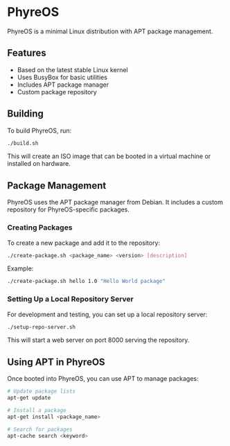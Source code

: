 # PhyreOS

PhyreOS is a minimal Linux distribution with APT package management.

## Features

- Based on the latest stable Linux kernel
- Uses BusyBox for basic utilities
- Includes APT package manager
- Custom package repository

## Building

To build PhyreOS, run:

```bash
./build.sh
```

This will create an ISO image that can be booted in a virtual machine or installed on hardware.

## Package Management

PhyreOS uses the APT package manager from Debian. It includes a custom repository for PhyreOS-specific packages.

### Creating Packages

To create a new package and add it to the repository:

```bash
./create-package.sh <package_name> <version> [description]
```

Example:
```bash
./create-package.sh hello 1.0 "Hello World package"
```

### Setting Up a Local Repository Server

For development and testing, you can set up a local repository server:

```bash
./setup-repo-server.sh
```

This will start a web server on port 8000 serving the repository.

## Using APT in PhyreOS

Once booted into PhyreOS, you can use APT to manage packages:

```bash
# Update package lists
apt-get update

# Install a package
apt-get install <package_name>

# Search for packages
apt-cache search <keyword>
```
